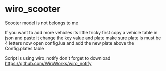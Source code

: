 # wiro_scooter

Scooter model is not belongs to me

If you want to add more vehicles its little tricky 
first copy a vehicle table in json and paste it change the key value and plate
make sure plate is must be 4 letters now open config.lua and add the new plate above the Config.plates table

Script is using wiro_notify don't forget to download https://github.com/WiroWorks/wiro_notify
